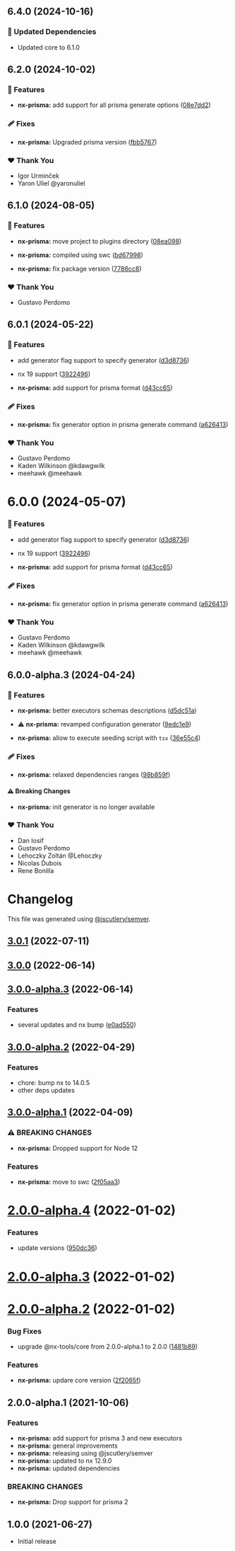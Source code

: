 ## 6.4.0 (2024-10-16)

### 🧱 Updated Dependencies

- Updated core to 6.1.0

## 6.2.0 (2024-10-02)

### 🚀 Features

- **nx-prisma:** add support for all prisma generate options ([08e7dd2](https://github.com/gperdomor/nx-tools/commit/08e7dd2))

### 🩹 Fixes

- **nx-prisma:** Upgraded prisma version ([fbb5767](https://github.com/gperdomor/nx-tools/commit/fbb5767))

### ❤️ Thank You

- Igor Urminček
- Yaron Uliel @yaronuliel

## 6.1.0 (2024-08-05)

### 🚀 Features

- **nx-prisma:** move project to plugins directory ([08ea098](https://github.com/gperdomor/nx-tools/commit/08ea098))

- **nx-prisma:** compiled using swc ([bd67998](https://github.com/gperdomor/nx-tools/commit/bd67998))

- **nx-prisma:** fix package version ([7786cc8](https://github.com/gperdomor/nx-tools/commit/7786cc8))

### ❤️ Thank You

- Gustavo Perdomo

## 6.0.1 (2024-05-22)

### 🚀 Features

- add generator flag support to specify generator ([d3d8736](https://github.com/gperdomor/nx-tools/commit/d3d8736))

- nx 19 support ([3922496](https://github.com/gperdomor/nx-tools/commit/3922496))

- **nx-prisma:** add support for prisma format ([d43cc65](https://github.com/gperdomor/nx-tools/commit/d43cc65))

### 🩹 Fixes

- **nx-prisma:** fix generator option in prisma generate command ([a626413](https://github.com/gperdomor/nx-tools/commit/a626413))

### ❤️ Thank You

- Gustavo Perdomo
- Kaden Wilkinson @kdawgwilk
- meehawk @meehawk

# 6.0.0 (2024-05-07)

### 🚀 Features

- add generator flag support to specify generator ([d3d8736](https://github.com/gperdomor/nx-tools/commit/d3d8736))

- nx 19 support ([3922496](https://github.com/gperdomor/nx-tools/commit/3922496))

- **nx-prisma:** add support for prisma format ([d43cc65](https://github.com/gperdomor/nx-tools/commit/d43cc65))

### 🩹 Fixes

- **nx-prisma:** fix generator option in prisma generate command ([a626413](https://github.com/gperdomor/nx-tools/commit/a626413))

### ❤️ Thank You

- Gustavo Perdomo
- Kaden Wilkinson @kdawgwilk
- meehawk @meehawk

## 6.0.0-alpha.3 (2024-04-24)

### 🚀 Features

- **nx-prisma:** better executors schemas descriptions ([d5dc51a](https://github.com/gperdomor/nx-tools/commit/d5dc51a))

- ⚠️ **nx-prisma:** revamped configuration generator ([9edc1e9](https://github.com/gperdomor/nx-tools/commit/9edc1e9))

- **nx-prisma:** allow to execute seeding script with `tsx` ([36e55c4](https://github.com/gperdomor/nx-tools/commit/36e55c4))

### 🩹 Fixes

- **nx-prisma:** relaxed dependencies ranges ([98b859f](https://github.com/gperdomor/nx-tools/commit/98b859f))

#### ⚠️ Breaking Changes

- **nx-prisma:** init generator is no longer available

### ❤️ Thank You

- Dan Iosif
- Gustavo Perdomo
- Lehoczky Zoltán @Lehoczky
- Nicolas Dubois
- Rene Bonilla

# Changelog

This file was generated using [@jscutlery/semver](https://github.com/jscutlery/semver).

## [3.0.1](https://github.com/gperdomor/nx-tools/compare/nx-prisma@3.0.0...nx-prisma@3.0.1) (2022-07-11)

## [3.0.0](https://github.com/gperdomor/nx-tools/compare/nx-prisma@3.0.0-alpha.3...nx-prisma@3.0.0) (2022-06-14)

## [3.0.0-alpha.3](https://github.com/gperdomor/nx-tools/compare/nx-prisma@3.0.0-alpha.2...nx-prisma@3.0.0-alpha.3) (2022-06-14)

### Features

- several updates and nx bump ([e0ad550](https://github.com/gperdomor/nx-tools/commit/e0ad550db010d1710b6729911aae9d432aaf5ffb))

## [3.0.0-alpha.2](https://github.com/gperdomor/nx-tools/compare/nx-prisma@3.0.0-alpha.1...nx-prisma@3.0.0-alpha.2) (2022-04-29)

### Features

- chore: bump nx to 14.0.5
- other deps updates

## [3.0.0-alpha.1](https://github.com/nx-tools/nx-tools/compare/nx-prisma@2.0.0-alpha.4...nx-prisma@3.0.0-alpha.1) (2022-04-09)

### ⚠ BREAKING CHANGES

- **nx-prisma:** Dropped support for Node 12

### Features

- **nx-prisma:** move to swc ([2f05aa3](https://github.com/nx-tools/nx-tools/commit/2f05aa3e482b848646cf6dbfe533def549b826f4))

# [2.0.0-alpha.4](https://github.com/gperdomor/nx-tools/compare/nx-prisma@2.0.0-alpha.3...nx-prisma@2.0.0-alpha.4) (2022-01-02)

### Features

- update versions ([950dc36](https://github.com/gperdomor/nx-tools/commit/950dc36612a94df3f5d87422ee7e38a25c806eec))

# [2.0.0-alpha.3](https://github.com/gperdomor/nx-tools/compare/nx-prisma@2.0.0-alpha.2...nx-prisma@2.0.0-alpha.3) (2022-01-02)

# [2.0.0-alpha.2](https://github.com/gperdomor/nx-tools/compare/nx-prisma@2.0.0-alpha.1...nx-prisma@2.0.0-alpha.2) (2022-01-02)

### Bug Fixes

- upgrade @nx-tools/core from 2.0.0-alpha.1 to 2.0.0 ([1481b89](https://github.com/gperdomor/nx-tools/commit/1481b898d42819e246b074dcfa0ebb9117e48214))

### Features

- **nx-prisma:** updare core version ([2f2065f](https://github.com/gperdomor/nx-tools/commit/2f2065f0ebdb509eaf7f101cb391d883bf94d6f4))

## 2.0.0-alpha.1 (2021-10-06)

### Features

- **nx-prisma:** add support for prisma 3 and new executors
- **nx-prisma:** general improvements
- **nx-prisma:** releasing using @jscutlery/semver
- **nx-prisma:** updated to nx 12.9.0
- **nx-prisma:** updated dependencies

### BREAKING CHANGES

- **nx-prisma:** Drop support for prisma 2

## 1.0.0 (2021-06-27)

- Initial release
